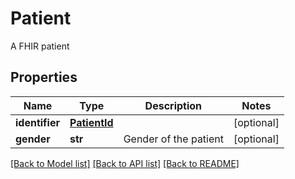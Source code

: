 # Patient

A FHIR patient
## Properties
Name | Type | Description | Notes
------------ | ------------- | ------------- | -------------
**identifier** | [**PatientId**](PatientId.md) |  | [optional] 
**gender** | **str** | Gender of the patient | [optional] 

[[Back to Model list]](../README.md#documentation-for-models) [[Back to API list]](../README.md#documentation-for-api-endpoints) [[Back to README]](../README.md)


